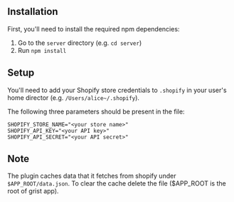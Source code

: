 ## Installation

First, you'll need to install the required npm dependencies:

1. Go to the `server` directory (e.g. `cd server`)
2. Run `npm install`

## Setup

You'll need to add your Shopify store credentials to `.shopify` in your user's home director (e.g. `/Users/alice~/.shopify`).

The following three parameters should be present in the file:


```
SHOPIFY_STORE_NAME="<your store name>"
SHOPIFY_API_KEY="<your API key>"
SHOPIFY_API_SECRET="<your API secret>"
```

## Note

The plugin caches data that it fetches from shopify under `$APP_ROOT/data.json`. To clear the cache delete the file ($APP_ROOT is the root of grist app).
